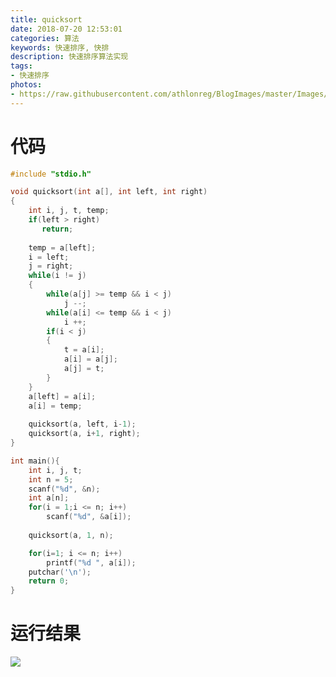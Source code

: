 ```yaml
---
title: quicksort
date: 2018-07-20 12:53:01
categories: 算法
keywords: 快速排序, 快排
description: 快速排序算法实现
tags: 
- 快速排序
photos:
- https://raw.githubusercontent.com/athlonreg/BlogImages/master/Images/b8/847de187a667d431036df4a77966d9.jpg
---
```


# 代码

```c
#include "stdio.h"

void quicksort(int a[], int left, int right) 
{ 
	int i, j, t, temp; 
	if(left > right) 
	   return; 
				
	temp = a[left];
	i = left; 
	j = right; 
	while(i != j) 
	{ 
		while(a[j] >= temp && i < j) 
			j --; 
		while(a[i] <= temp && i < j) 
			i ++; 
		if(i < j) 
		{ 
			t = a[i]; 
			a[i] = a[j]; 
			a[j] = t; 
		} 
	} 
	a[left] = a[i]; 
	a[i] = temp; 
							 
	quicksort(a, left, i-1);
	quicksort(a, i+1, right);
} 

int main(){
	int i, j, t; 
	int n = 5;
	scanf("%d", &n);
	int a[n];
	for(i = 1;i <= n; i++) 
		scanf("%d", &a[i]); 
	
	quicksort(a, 1, n);

	for(i=1; i <= n; i++) 
		printf("%d ", a[i]); 
	putchar('\n');
	return 0; 	
}
```

# 运行结果
![](https://raw.githubusercontent.com/athlonreg/BlogImages/master/Images/b8/847de187a667d431036df4a77966d9.jpg)
